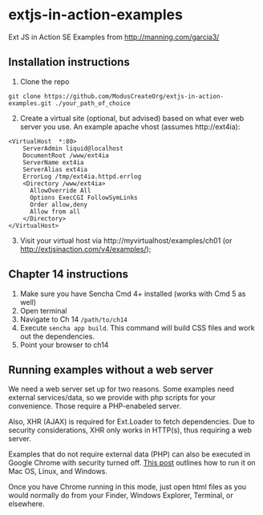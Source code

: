 extjs-in-action-examples
========================

Ext JS in Action SE Examples from http://manning.com/garcia3/


Installation instructions
--

1. Clone the repo
```
git clone https://github.com/ModusCreateOrg/extjs-in-action-examples.git ./your_path_of_choice
```

2. Create a virtual site (optional, but advised) based on what ever web server you use.  An example apache vhost (assumes http://ext4ia):
```
<VirtualHost  *:80>
    ServerAdmin liquid@localhost
    DocumentRoot /www/ext4ia
    ServerName ext4ia
    ServerAlias ext4ia
    ErrorLog /tmp/ext4ia.httpd.errlog
    <Directory /www/ext4ia>
      AllowOverride All
      Options ExecCGI FollowSymLinks
      Order allow,deny
      Allow from all
    </Directory>
</VirtualHost>
```

3. Visit your virtual host via http://myvirtualhost/examples/ch01 (or http://extjsinaction.com/v4/examples/);

Chapter 14 instructions
--
1. Make sure you have Sencha Cmd 4+ installed (works with Cmd 5 as well)
2. Open terminal
3. Navigate to Ch 14 `/path/to/ch14`
4. Execute `sencha app build`. This command will build CSS files and work out the dependencies.
5. Point your browser to ch14

Running examples without a web server
--
We need a web server set up for two reasons. Some examples need external services/data, so we provide with php scripts for your convenience. Those require a PHP-enabeled server.

Also, XHR (AJAX) is required for Ext.Loader to fetch dependencies. Due to security considerations, XHR only works in HTTP(s), thus requiring a web server.

Examples that do not require external data (PHP) can also be executed in Google Chrome with security turned off. [This post](http://stackoverflow.com/a/6083677/857756) outlines how to run it on Mac OS, Linux, and Windows.

Once you have Chrome running in this mode, just open html files as you would normally do from your Finder, Windows Explorer, Terminal, or elsewhere.  
